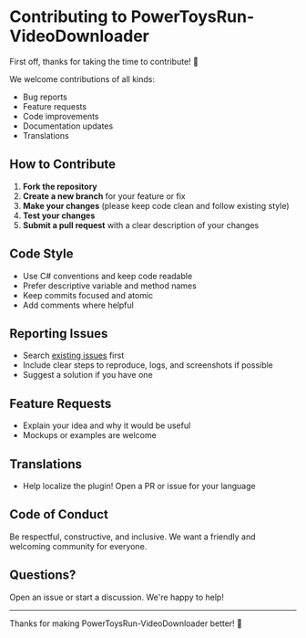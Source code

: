 # Contributing to PowerToysRun-VideoDownloader

First off, thanks for taking the time to contribute! 🚀

We welcome contributions of all kinds:
- Bug reports
- Feature requests
- Code improvements
- Documentation updates
- Translations

## How to Contribute

1. **Fork the repository**
2. **Create a new branch** for your feature or fix
3. **Make your changes** (please keep code clean and follow existing style)
4. **Test your changes**
5. **Submit a pull request** with a clear description of your changes

## Code Style
- Use C# conventions and keep code readable
- Prefer descriptive variable and method names
- Keep commits focused and atomic
- Add comments where helpful

## Reporting Issues
- Search [existing issues](https://github.com/ruslanlap/PowerToysRun-VideoDownloader/issues) first
- Include clear steps to reproduce, logs, and screenshots if possible
- Suggest a solution if you have one

## Feature Requests
- Explain your idea and why it would be useful
- Mockups or examples are welcome

## Translations
- Help localize the plugin! Open a PR or issue for your language

## Code of Conduct
Be respectful, constructive, and inclusive. We want a friendly and welcoming community for everyone.

## Questions?
Open an issue or start a discussion. We're happy to help!

---

Thanks for making PowerToysRun-VideoDownloader better! 🙏
